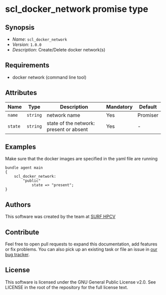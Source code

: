 # scl_docker_network promise type

## Synopsis

* *Name*: `scl_docker_network`
* *Version*: `1.0.0`
* *Description*:  Create/Delete docker network(s)

## Requirements

* docker network (command line tool)

## Attributes

| Name            | Type      | Description                                                                                                             | Mandatory | Default  |
| --------------- | --------- | ----------------------------------------------------------------------------------------------------------------------- | --------- | -------- |
| `name`          | `string`  | network name                                                                                                            | Yes       | Promiser |
| `state`         | `string`  | state of the network: present or absent                                                                                 | Yes       | -        |

## Examples

Make sure that the docker images are specified in the yaml file are running
```cfengine3
bundle agent main
{
    scl_docker_network:
        "public"
            state => "present";
}
```

## Authors

This software was created by the team at [SURF HPCV](https://www.surf.nl/en/)

## Contribute

Feel free to open pull requests to expand this documentation, add features or fix problems.
You can also pick up an existing task or file an issue in [our bug tracker](https://github.com/basvandervlies/scl_modules/issues).

## License

This software is licensed under the GNU General Public License v2.0. See LICENSE in the root of the repository for the full license text.
